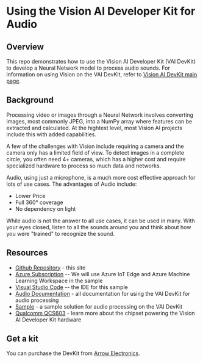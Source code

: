 # Using the Vision AI Developer Kit for Audio

## Overview

This repo demonstrates how to use the Vision AI Developer Kit (VAI DevKit) to develop a Neural Network model to process audio sounds.  For information on using Vision on the VAI DevKit, refer to [Vision AI DevKit main page](http://aka.ms/visionaidevkit).

## Background

Processing video or images through a Neural Network involves converting images, most commonly JPEG, into a NumPy array where features can be extracted and calculated.  At the hightest level, most Vision AI projects include this with added capabilities.

A few of the challenges with Vision include requiring a camera and the camera only has a limited field of view.  To detect images in a complete circle, you often need 4+ cameras, which has a higher cost and require specialized hardware to process so much data and networks.

Audio, using just a microphone, is a much more cost effective approach for lots of use cases.  The advantages of Audio include:
* Lower Price
* Full 360° coverage
* No dependency on light

While audio is not the answer to all use cases, it can be used in many.  With your eyes closed, listen to all the sounds around you and think about how you were "trained" to recognize the sound.

## Resources

* [Github Repository](https://github.com/ksaye/vision-ai-developer-kit-audio) - this site
* [Azure Subscription](http://portal.azure.com) -- We will use Azure IoT Edge and Azure Machine Learning Workspace in the sample
* [Visual Studio Code](http://aka.ms/vscode) -- the IDE for this sample
* [Audio Documentation](./documentation) - all documentation for using the VAI DevKit for audio processing
* [Sample](./samples) - a sample solution for audio processing on the VAI DevKit
* [Qualcomm QCS603](https://www.qualcomm.com/products/vision-intelligence-300-platform) - learn more about the chipset powering the Vision AI Developer Kit hardware

## Get a kit

You can purchase the DevKit from [Arrow Electronics](https://www.arrow.com/en/products/eic-ms-vision-500/einfochips-limited).
